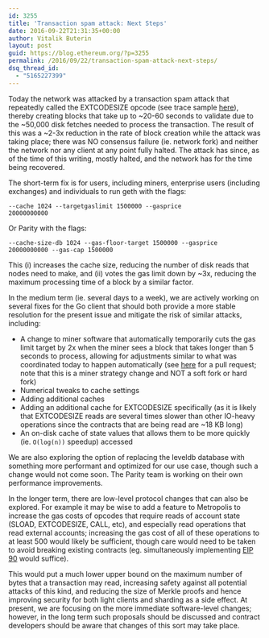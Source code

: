 ```yaml
---
id: 3255
title: 'Transaction spam attack: Next Steps'
date: 2016-09-22T21:31:35+00:00
author: Vitalik Buterin
layout: post
guid: https://blog.ethereum.org/?p=3255
permalink: /2016/09/22/transaction-spam-attack-next-steps/
dsq_thread_id:
  - "5165227399"
---
```

Today the network was attacked by a transaction spam attack that repeatedly called the EXTCODESIZE opcode (see trace sample <a href="http://vitalik.ca/files/1ksteps.txt">here</a>), thereby creating blocks that take up to ~20-60 seconds to validate due to the ~50,000 disk fetches needed to process the transaction. The result of this was a ~2-3x reduction in the rate of block creation while the attack was taking place; there was NO consensus failure (ie. network fork) and neither the network nor any client at any point fully halted. The attack has since, as of the time of this writing, mostly halted, and the network has for the time being recovered.

The short-term fix is for users, including miners, enterprise users (including exchanges) and individuals to run geth with the flags:

<code>--cache 1024 --targetgaslimit 1500000 --gasprice 20000000000</code>

Or Parity with the flags:

<code>--cache-size-db 1024 --gas-floor-target 1500000 --gasprice 20000000000 --gas-cap 1500000</code>

This (i) increases the cache size, reducing the number of disk reads that nodes need to make, and (ii) votes the gas limit down by ~3x, reducing the maximum processing time of a block by a similar factor.

In the medium term (ie. several days to a week), we are actively working on several fixes for the Go client that should both provide a more stable resolution for the present issue and mitigate the risk of similar attacks, including:
<ul>
 	<li>A change to miner software that automatically temporarily cuts the gas limit target by 2x when the miner sees a block that takes longer than 5 seconds to process, allowing for adjustments similar to what was coordinated today to happen automatically (see <a href="https://github.com/ethereum/go-ethereum/pull/3025">here</a> for a pull request; note that this is a miner strategy change and NOT a soft fork or hard fork)</li>
 	<li>Numerical tweaks to cache settings</li>
 	<li>Adding additional caches</li>
 	<li>Adding an additional cache for EXTCODESIZE specifically (as it is likely that EXTCODESIZE reads are several times slower than other IO-heavy operations since the contracts that are being read are ~18 KB long)</li>
 	<li>An on-disk cache of state values that allows them to be more quickly (ie. <code>O(log(n))</code> speedup) accessed</li>
</ul>
We are also exploring the option of replacing the leveldb database with something more performant and optimized for our use case, though such a change would not come soon. The Parity team is working on their own performance improvements.

In the longer term, there are low-level protocol changes that can also be explored. For example it may be wise to add a feature to Metropolis to increase the gas costs of opcodes that require reads of account state (SLOAD, EXTCODESIZE, CALL, etc), and especially read operations that read external accounts; increasing the gas cost of all of these operations to at least 500 would likely be sufficient, though care would need to be taken to avoid breaking existing contracts (eg. simultaneously implementing <a href="https://github.com/ethereum/EIPs/issues/90">EIP 90</a> would suffice).

This would put a much lower upper bound on the maximum number of bytes that a transaction may read, increasing safety against all potential attacks of this kind, and reducing the size of Merkle proofs and hence improving security for both light clients and sharding as a side effect. At present, we are focusing on the more immediate software-level changes; however, in the long term such proposals should be discussed and contract developers should be aware that changes of this sort may take place.

<div id="disqus_link_container"></div>
<script>jQuery(document).ready(function() { EthBlogUtils.display_disqus_link();});</script>